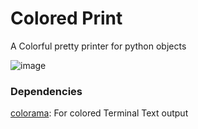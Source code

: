 # Colored Print
A Colorful pretty printer for python objects

![image](https://user-images.githubusercontent.com/61447963/175889431-2a1890ab-df23-4b2d-ba83-bc1b758815a4.png)


### Dependencies
[colorama](https://pypi.org/project/colorama/): For colored Terminal Text output 
